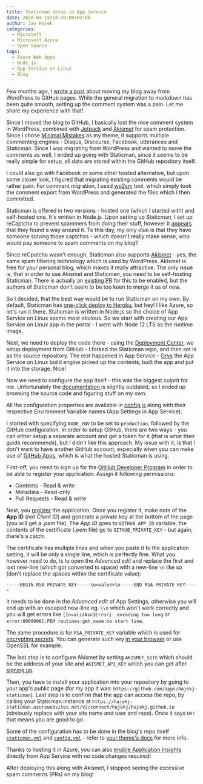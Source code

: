 ```yaml
---
title: Staticman setup in App Service
date: 2020-04-15T18:30:00+02:00
author: Jan Hajek
categories:
  - Microsoft
  - Microsoft Azure
  - Open Source
tags:
  - Azure Web Apps
  - Node.js
  - App Service on Linux
  - Blog
---
```


Few months ago, I [wrote a post](/2020/02/04/pardon-the-mess/) about moving my blog away from WordPress to GitHub pages. While the general migration to markdown has been quite smooth, setting up the comment system was a pain. Let me share my experience with that!

Since I moved the blog to GitHub, I basically lost the nice comment system in WordPress, combined with [Jetpack](https://jetpack.me) and [Akismet](https://akismet.com/) for spam protection. Since I chose [Minimal Mistakes](https://mmistakes.github.io/minimal-mistakes/) as my theme, it supports multiple commenting engines - Disqus, Discourse, Facebook, utterances and Staticman. Since I was migrating from WordPress and wanted to move the comments as well, I ended up going with Staticman, since it seems to be really simple for setup, all data are stored within the GitHub repository itself.

I could also go with Facebook or some other hosted alternative, but upon some closer look, I figured that migrating existing comments would be rather pain. For comment migration, I used [wp2sm](https://www.npmjs.com/package/wordpress-comments-jekyll-staticman) tool, which simply took the comment export from WordPress and generated the files which I then committed.

Staticman is offered in two versions - hosted one (which I started with) and self-hosted one. It's written in Node.js. Upon setting up Staticman, I set up reCaptcha to prevent spammers from doing their stuff, however it [appears](https://github.com/hajekj/hajekj.github.io/pulls?q=is%3Apr+is%3Aclosed) that they found a way around it. To this day, my only clue is that they have someone solving those captchas - which doesn't really make sense, who would pay someone to spam comments on my blog?

Since reCpatcha wasn't enough, Staticman also supports [Akismet](https://akismet.com/) - yes, the same spam filtering technology which is used by WordPress. Akismet is free for your personal blog, which makes it really attractive. The only issue is, that in order to use Akismet and Staticman, you need to be self-hosting Staticman. There is actually an [existing PR](https://github.com/eduardoboucas/staticman/pull/195) for this to be enabled, but the authors of Staticman don't seem to be too keen to merge it as of now.

So I decided, that the best way would be to run Staticman on my own. By default, Staticman has [one-click deploy to Heroku](https://elements.heroku.com/buttons/eduardoboucas/staticman), but hey! I like Azure, so let's run it there. Staticman is written in Node.js so the choice of App Service on Linux seems most obvious. So we start with creating our App Service on Linux app in the portal - I went with Node 12 LTS as the runtime image.

Next, we need to deploy the code there - using the [Deployment Center](https://docs.microsoft.com/en-us/azure/app-service/deploy-continuous-deployment), we setup deployment from GitHub - I forked the Staticman repo, and then set is as the source repository. The rest happened in App Service - [Oryx](https://github.com/microsoft/Oryx/tree/master/doc) the App Service on Linux build engine picked up the contents, built the app and put it into the storage. Nice!

Now we need to configure the app itself - this was the biggest culprit for me. Unfortunately the [documentation ](https://staticman.net/docs/api) is slightly outdated, so I ended up browsing the source code and figuring stuff on my own:

All the configuration properties are available in [config.js](https://github.com/eduardoboucas/staticman/blob/master/config.js) along with their respective Environment Variable names (App Settings in App Service).

I started with specifying `NODE_ENV` to be set to `production`, followed by the GitHub configuration. In order to setup GitHub, there are two ways - you can either setup a separate account and get a token for it (that is what their guide recommends), but I didn't like this approach. My issue with it, is that I don't want to have another GitHub account, especially when you can make use of [GitHub Apps](https://developer.github.com/apps/about-apps/), which is what the hosted Staticman is using.

First-off, you need to sign up for the [GitHub Developer Program](https://developer.github.com/program/) in order to be able to register your application. Assign it following permissions:
- Contents - Read & write
- Metadata - Read-only
- Pull Requests - Read & write

Next, you [register](https://github.com/settings/apps) the application. Once you register it, make note of the **App ID** (not *Client ID*) and generate a private key at the bottom of the page (you will get a *.pem* file). The *App ID* goes to `GITHUB_APP_ID` variable, the contents of the certificate (*.pem* file) go to `GITHUB_PRIVATE_KEY` - but again, there's a catch:

The certificate has multiple lines and when you paste it to the application setting, it will be only a single line, which is perfectly fine. What you however need to do, is to open the *Advanced edit* and replace the first and last new-line (which got converted to space) with a new-line `\n` like so (don't replace the spaces within the certificate value):

```
-----BEGIN RSA PRIVATE KEY-----\n<value>\n-----END RSA PRIVATE KEY-----
```

It needs to be done in the *Advanced edit* of App Settings, otherwise you will end up with an escaped new-line eg. `\\n` which won't work correctly and you will get errors like `[InvalidAsn1Error]: encoding too long` or `error:0909006C:PEM routines:get_name:no start line`.

The same procedure is for `RSA_PRIVATE_KEY` variable which is used for [encrypting secrets](https://staticman.net/docs/encryption). You can generate such key [in your browser](https://travistidwell.com/jsencrypt/demo/) or use OpenSSL for example.

The last step is to configure Akismet by setting `AKISMET_SITE` which should be the address of your site and `AKISMET_API_KEY` which you can get after [signing up](https://akismet.com/).

Then, you have to install your application into your repository by going to your app's public page (for my app it was: `https://github.com/apps/hajekj-staticman`). Last step is to confirm that the app can access the repo, by calling your Staticman instance at `https://hajekj-staticman.azurewebsites.net/v2/connect/hajekj/hajekj.github.io` (obviously replace with your site name and user and repo). Once it says `OK!` that means you are good to go.

Some of the configuration has to be done in the blog's repo itself [`staticman.yml`](https://github.com/hajekj/hajekj.github.io/blob/master/staticman.yml) and [`config.yml`](https://github.com/hajekj/hajekj.github.io/blob/master/_config.yml) - refer to [your theme's docs](https://mmistakes.github.io/minimal-mistakes/docs/configuration/#static-based-comments-via-staticman) for more info.

Thanks to hosting it in Azure, you can also [enable Application Insights](https://docs.microsoft.com/en-us/azure/azure-monitor/app/nodejs) directly from App Service with no code changes required!

After deploying this along with Akismet, I stopped seeing the excessive spam comments (PRs) on my blog!